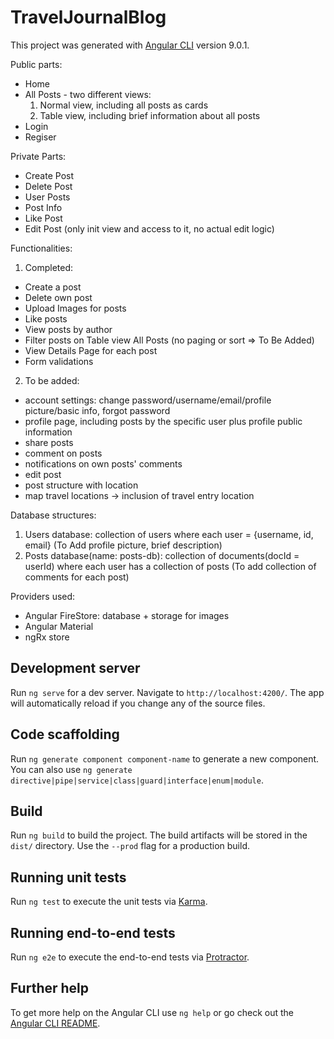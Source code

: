 # TravelJournalBlog

This project was generated with [Angular CLI](https://github.com/angular/angular-cli) version 9.0.1.


Public parts: 
- Home 
- All Posts - two different views: 
   1. Normal view, including all posts as cards
   2. Table view, including brief information about all posts
- Login 
- Regiser

Private Parts:
- Create Post
- Delete Post
- User Posts
- Post Info
- Like Post
- Edit Post (only init view and access to it, no actual edit logic)

Functionalities:
1. Completed:
 - Create a post
 - Delete own post 
 - Upload Images for posts
 - Like posts
 - View posts by author
 - Filter posts on Table view All Posts (no paging or sort => To Be Added)
 - View Details Page for each post
 - Form validations
 
2. To be added:
 - account settings: change password/username/email/profile picture/basic info, forgot password 
 - profile page, including posts by the specific user plus profile public information
 - share posts
 - comment on posts
 - notifications on own posts' comments
 - edit post
 - post structure with location
 - map travel locations -> inclusion of travel entry location 
 
 Database structures:
 
 1. Users database: collection of users where each user = {username, id, email} (To Add profile picture, brief description)
 2. Posts database(name: posts-db): collection of documents(docId = userId) where each user has a collection of posts (To add collection of comments for each post)
 
 

Providers used:
- Angular FireStore: database + storage for images
- Angular Material
- ngRx store

## Development server

Run `ng serve` for a dev server. Navigate to `http://localhost:4200/`. The app will automatically reload if you change any of the source files.

## Code scaffolding

Run `ng generate component component-name` to generate a new component. You can also use `ng generate directive|pipe|service|class|guard|interface|enum|module`.

## Build

Run `ng build` to build the project. The build artifacts will be stored in the `dist/` directory. Use the `--prod` flag for a production build.

## Running unit tests

Run `ng test` to execute the unit tests via [Karma](https://karma-runner.github.io).

## Running end-to-end tests

Run `ng e2e` to execute the end-to-end tests via [Protractor](http://www.protractortest.org/).

## Further help

To get more help on the Angular CLI use `ng help` or go check out the [Angular CLI README](https://github.com/angular/angular-cli/blob/master/README.md).
